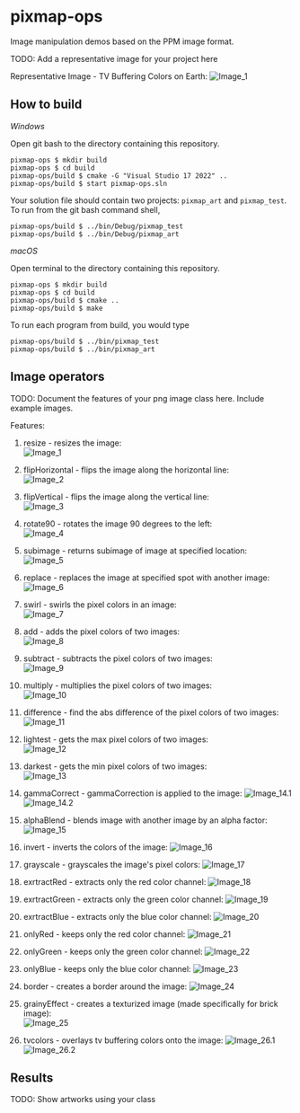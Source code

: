 # pixmap-ops

Image manipulation demos based on the PPM image format.

TODO: Add a representative image for your project here

Representative Image - TV Buffering Colors on Earth:
![Image_1](images/earth-tv-colors.png)

## How to build

*Windows*

Open git bash to the directory containing this repository.

```
pixmap-ops $ mkdir build
pixmap-ops $ cd build
pixmap-ops/build $ cmake -G "Visual Studio 17 2022" ..
pixmap-ops/build $ start pixmap-ops.sln
```

Your solution file should contain two projects: `pixmap_art` and `pixmap_test`.
To run from the git bash command shell, 

```
pixmap-ops/build $ ../bin/Debug/pixmap_test
pixmap-ops/build $ ../bin/Debug/pixmap_art
```

*macOS*

Open terminal to the directory containing this repository.

```
pixmap-ops $ mkdir build
pixmap-ops $ cd build
pixmap-ops/build $ cmake ..
pixmap-ops/build $ make
```

To run each program from build, you would type

```
pixmap-ops/build $ ../bin/pixmap_test
pixmap-ops/build $ ../bin/pixmap_art
```

## Image operators

TODO: Document the features of your png image class here. Include example images.

Features:
1. resize - resizes the image:                                
![Image_1](images/earth-200-300.png)

2. flipHorizontal - flips the image along the horizontal line:  
![Image_2](images/earth-flip.png)

3. flipVertical - flips the image along the vertical line:  
![Image_3](images/earth-vertical-flip.png)

4. rotate90 - rotates the image 90 degrees to the left:  
![Image_4](images/earth-rotate90.png)

5. subimage - returns subimage of image at specified location:  
![Image_5](images/earth-subimage.png)

6. replace - replaces the image at specified spot with another image:  
![Image_6](images/earth-blend-0.5.png)

7. swirl - swirls the pixel colors in an image:     
![Image_7](images/bear-swirl.png)

8. add - adds the pixel colors of two images:                                 
![Image_8](images/feep-add.png)

9. subtract - subtracts the pixel colors of two images:                         
![Image_9](images/feep-subtract.png)

10. multiply - multiplies the pixel colors of two images:                              
![Image_10](images/feep-subtract.png)

11. difference - find the abs difference of the pixel colors of two images:                          
![Image_11](images/feep-difference.png)

12. lightest - gets the max pixel colors of two images:                            
![Image_12](images/feep-lightest.png)

13. darkest - gets the min pixel colors of two images:                            
![Image_13](images/feep-darkest.png)

14. gammaCorrect - gammaCorrection is applied to the image:
![Image_14.1](images/earth-gamma-0.6.png)
![Image_14.2](images/earth-gamma-2.2.png)  

15. alphaBlend - blends image with another image by an alpha factor:
![Image_15](images/earth-blend-0.5.png)  

16. invert - inverts the colors of the image:
![Image_16](images/bear-invert.png)

17. grayscale - grayscales the image's pixel colors:
![Image_17](images/earth-grayscale.png)

18. exrtractRed - extracts only the red color channel:
![Image_18](images/friends-extract-red.png)

19. exrtractGreen - extracts only the green color channel:
![Image_19](images/friends-extract-green.png)

20. exrtractBlue - extracts only the blue color channel:
![Image_20](images/friends-extract-blue.png)

21. onlyRed - keeps only the red color channel:
![Image_21](images/friends-only-red.png)

22. onlyGreen - keeps only the green color channel:
![Image_22](images/friends-only-green.png)

23. onlyBlue - keeps only the blue color channel:
![Image_23](images/friends-only-blue.png)

24. border - creates a border around the image:
![Image_24](images/flowers-border.png)

25. grainyEffect - creates a texturized image (made specifically for brick image):  
![Image_25](images/brick-texturized.png)

26. tvcolors - overlays tv buffering colors onto the image:
![Image_26.1](images/earth-tv-colors.png)
![Image_26.2](images/squishy-tv-colors.png)

## Results 

TODO: Show artworks using your class

